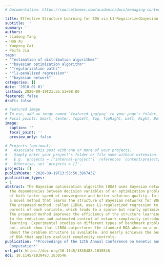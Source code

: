 ```yaml
---
# Documentation: https://sourcethemes.com/academic/docs/managing-content/

title: Effective Structure Learning for EDA via L1-Regularizedbayesian Networks
subtitle: ''
summary: ''
authors:
- Jiadong Yang
- Hua Xu
- Yunpeng Cai
- Peifa Jia
tags:
- '"estimation of distribution algorithms"'
- '"bayesian optimization algorithm"'
- '"regularization paths"'
- '"l1-penalized regression"'
- '"bayesian network"'
categories: []
date: '2010-01-01'
lastmod: 2020-09-19T21:55:51+08:00
featured: false
draft: false

# Featured image
# To use, add an image named `featured.jpg/png` to your page's folder.
# Focal points: Smart, Center, TopLeft, Top, TopRight, Left, Right, BottomLeft, Bottom, BottomRight.
image:
  caption: ''
  focal_point: ''
  preview_only: false

# Projects (optional).
#   Associate this post with one or more of your projects.
#   Simply enter your project's folder or file name without extension.
#   E.g. `projects = ["internal-project"]` references `content/project/deep-learning/index.md`.
#   Otherwise, set `projects = []`.
projects: []
publishDate: '2020-09-19T13:55:50.396743Z'
publication_types:
- 1
abstract: The Bayesian optimization algorithm (BOA) uses Bayesian networks to explore
  the dependencies between decision variables of an optimization problem in pursuit
  of both faster speed of convergence and better solution quality. In this paper,
  a novel method that learns the structure of Bayesian networks for BOA is proposed.
  The proposed method, called L1BOA, uses L1-regularized regression to find the candidate
  parents of each variable, which leads to a sparse but nearly optimized network structure.
  The proposed method improves the efficiency of the structure learning in BOA due
  to the reduction and automated control of network complexity introduced with L1-regularized
  learning. Experimental studies on different types of benchmark problems are carried
  out, which show that L1BOA outperforms the standard BOA when no a-priori knowledge
  about the problem structure is available, and nearly achieves the best performance
  of BOA that applies explicit complexity controls.
publication: '*Proceedings of the 12th Annual Conference on Genetic and Evolutionary
  Computation*'
url_pdf: https://doi.org/10.1145/1830483.1830546
doi: 10.1145/1830483.1830546
---
```

